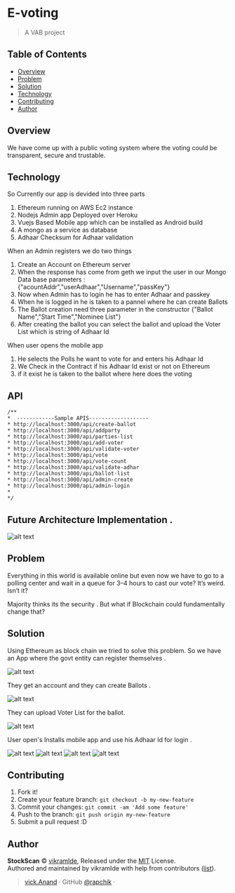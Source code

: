 # E-voting 

> A VAB project
## Table of Contents

<!-- toc -->

- [Overview](#Overview)
- [Problem](#Problem)
- [Solution](#Solution)
- [Technology](#Technology)
- [Contributing](#contributing)
- [Author](#author)

<!-- tocstop -->

## Overview

We have come up with a public voting system where the voting could be transparent, secure and trustable.


## Technology

 So Currently our app is devided into three parts 

 1. Ethereum running on AWS Ec2 instance
 2. Nodejs Admin app Deployed over Heroku
 3. Vuejs Based Mobile app which can be installed as Android build
 4. A mongo as a service as database
 5. Adhaar Checksum for Adhaar validation 

 When an Admin registers we do two things 


  1. Create an Account on Ethereum server 
  2. When the response has come from geth we input the user in our Mongo Data base
     parameters : {"acountAddr","userAdhaar","Username","passKey"}
  3. Now when Admin has to login he has to enter Adhaar and passkey
  4. When he is logged in he is taken to a pannel where he can create Ballots
  5. The Ballot creation need three parameter in the constructor 
     {"Ballot Name","Start Time","Nominee List"} 
  6. After creating the ballot you can select the ballot and upload the Voter List which is string of Adhaar Id
  
  When user opens the mobile app

   1. He selects the Polls he want to vote for and enters his Adhaar Id
   2. We Check in the Contract if his Adhaar Id exist or not on Ethereum 
   2. if it exist he is taken to the ballot where here does the voting 
 

## API
 ```
/**
 *  ------------Sample APIS-------------------
 * http://localhost:3000/api/create-ballot
 * http://localhost:3000/api/addparty
 * http://localhost:3000/api/parties-list
 * http://localhost:3000/api/add-voter
 * http://localhost:3000/api/validate-voter
 * http://localhost:3000/api/vote
 * http://localhost:3000/api/vote-count
 * http://localhost:3000/api/validate-adhar
 * http://localhost:3000/api/ballot-list
 * http://localhost:3000/api/admin-create
 * http://localhost:3000/api/admin-login
 * 
 */
 ```
## Future Architecture Implementation .

![alt text](https://image.prntscr.com/image/qqqB-2yWTzimjR3PVoc8NQ.png "Future Architecture")


## Problem

 Everything in this world is available online but even now we have to go to a polling center and wait in a queue for 3–4 hours to cast our vote?
It’s weird. Isn’t it?

Majority thinks its the security .
But what if Blockchain could fundamentally change that?

## Solution
Using Ethereum as block chain we tried to solve this problem. So we have an App where the govt entity can register themselves . 

![alt text](https://image.prntscr.com/image/22vMOGinRs_9i3QuQmRHKg.png "Register A Govt entity for polling")


They get an account and they can create Ballots .

![alt text](https://image.prntscr.com/image/Ss2fNcmjQUGmeBrBfSUt5g.png "Create Ballots")


They can upload Voter List for the ballot.

![alt text](https://image.prntscr.com/image/c2HDAaixTIGbBboWFqQwbA.png "Voter List")


User open's Installs mobile app and use his Adhaar Id for login .

![alt text](https://image.prntscr.com/image/U2ZWTdQKQnCOpNEc6LTUIQ.png "Voter Login Screen")
![alt text](https://image.prntscr.com/image/wHZZP5axRxmYvtFvyvmCoQ.png "Voter Ballot 1")
![alt text](https://image.prntscr.com/image/ivIP-ulvQp6038TrxJUg9w.png "Voter Ballot 2")
![alt text](https://image.prntscr.com/image/-BHGUiR_RqihwXFhZdolQw.png "Voter Ballot 3")




## Contributing

1. Fork it!
2. Create your feature branch: `git checkout -b my-new-feature`
3. Commit your changes: `git commit -am 'Add some feature'`
4. Push to the branch: `git push origin my-new-feature`
5. Submit a pull request :D


## Author

**StockScan** © [vikramIde](https://github.com/vikramIde), Released under the [MIT](./LICENSE) License.<br>
Authored and maintained by vikramIde with help from contributors ([list](https://github.com/vikramIde/stock_scan1/graphs/contributors)).

> [vick.Anand](https://facebook.com/vikramabhushan) · GitHub [@rapchik](https://github.com/vikramIde) · 

